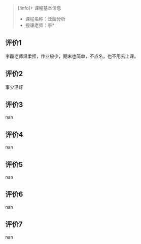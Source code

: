 >[!info]+ 课程基本信息
>
> - 课程名称：泛函分析
> - 授课老师：李*

## 评价1

李磊老师温柔捏，作业极少，期末也简单，不点名，也不用去上课。
## 评价2

事少活好
## 评价3

nan
## 评价4

nan
## 评价5

nan
## 评价6

nan
## 评价7

nan
